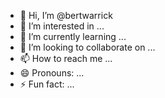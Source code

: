 - 👋 Hi, I’m @bertwarrick
- 👀 I’m interested in ...
- 🌱 I’m currently learning ...
- 💞️ I’m looking to collaborate on ...
- 📫 How to reach me ...
- 😄 Pronouns: ...
- ⚡ Fun fact: ...

<!---
bertwarrick/bertwarrick is a ✨ special ✨ repository because its `README.md` (this file) appears on your GitHub profile.
You can click the Preview link to take a look at your changes.
--->
